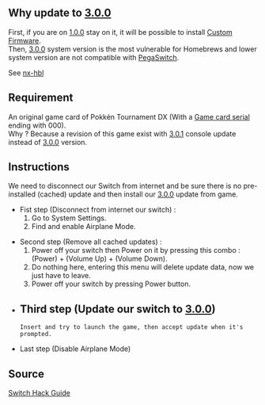 ## Why update to [3.0.0](3.0.0.md "wikilink")

First, if you are on [1.0.0](1.0.0.md "wikilink") stay on it, it will be
possible to install [Custom
Firmware](Custom%20Firmware.md "wikilink").  
Then, [3.0.0](3.0.0.md "wikilink") system version is the most vulnerable
for Homebrews and lower system version are not compatible with
[PegaSwitch](PegaSwitch.md "wikilink").

See [nx-hbl](https://switchbrew.github.io/nx-hbl/)

## Requirement

An original game card of Pokkén Tournament DX (With a [Game card
serial](Game%20card%20serial.md "wikilink") ending with 000).  
Why ? Because a revision of this game exist with
[3.0.1](3.0.1.md "wikilink") console update instead of
[3.0.0](3.0.0.md "wikilink") version.

## Instructions

We need to disconnect our Switch from internet and be sure there is no
pre-installed (cached) update and then install our
[3.0.0](3.0.0.md "wikilink") update from game.

  - Fist step (Disconnect from internet our switch) :
    1.  Go to System Settings.
    2.  Find and enable Airplane Mode.

<!-- end list -->

  - Second step (Remove all cached updates) :
    1.  Power off your switch then Power on it by pressing this combo :
        (Power) + (Volume Up) + (Volume Down).
    2.  Do nothing here, entering this menu will delete update data, now
        we just have to leave.
    3.  Power off your switch by pressing Power button.

<!-- end list -->

  - Third step (Update our switch to [3.0.0](3.0.0.md "wikilink"))
      -   
        Insert and try to launch the game, then accept update when it's
        prompted.

<!-- end list -->

  - Last step (Disable Airplane Mode)

## Source

[Switch Hack Guide](https://switch.hacks.guide/)
